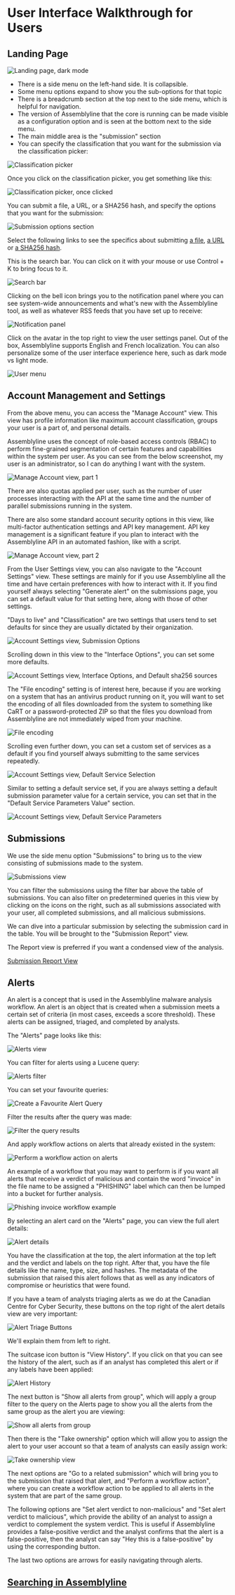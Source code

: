 # User Interface Walkthrough for Users

## Landing Page

![Landing page, dark mode](./images/landing_page.png)

- There is a side menu on the left-hand side. It is collapsible.
- Some menu options expand to show you the sub-options for that topic
- There is a  breadcrumb section at the top next to the side menu, which is helpful for navigation.
- The version of Assemblyline that the core is running can be made visible as a configuration option and is seen at the bottom next to the side menu.
- The main middle area is the "submission" section
- You can specify the classification that you want for the submission via the classification picker:

![Classification picker](./images/classification_picker.png)

Once you click on the classification picker, you get something like this:

![Classification picker, once clicked](./images/clicked_classification_picker.png)

You can submit a file, a URL, or a SHA256 hash, and specify the options that you want for the submission:

![Submission options section](./images/submission_options_section.png)

Select the following links to see the specifics about submitting [a file](../../user_manual/submitting_file/), [a URL](../../user_manual/submitting_url/) or [a SHA256 hash](../../user_manual/submitting_sha256/).

This is the search bar. You can click on it with your mouse or use Control + K to bring focus to it.

![Search bar](./images/search_bar.png)

Clicking on the bell icon brings you to the notification panel where you can see system-wide announcements and what's new with the Assemblyline tool, as well as whatever RSS feeds that you have set up to receive:

![Notification panel](./images/notification_feed.png)

Click on the avatar in the top right to view the user settings panel. Out of the box, Assemblyline supports English and French localization. You can also personalize some of the user interface experience here, such as dark mode vs light mode.

![User menu](./images/user_menu.png)

## Account Management and Settings
From the above menu, you can access the "Manage Account" view. This view has profile information like maximum account classification, groups your user is a part of, and personal details.

Assemblyline uses the concept of role-based access controls (RBAC) to perform fine-grained segmentation of certain features and capabilities within the system per user. As you can see from the below screenshot, my user is an administrator, so I can do anything I want with the system.

![Manage Account view, part 1](./images/manage_account_view_1.png)

There are also quotas applied per user, such as the number of user processes interacting with the API at the same time and the number of parallel submissions running in the system. 

There are also some standard account security options in this view, like multi-factor authentication settings and API key management. API key management is a significant feature if you plan to interact with the Assemblyline API in an automated fashion, like with a script.

![Manage Account view, part 2](./images/manage_account_view_2.png)

From the User Settings view, you can also navigate to the "Account Settings" view. These settings are mainly for if you use Assemblyline all the time and have certain preferences with how to interact with it. If you find yourself always selecting "Generate alert" on the submissions page, you can set a default value for that setting here, along with those of other settings.

"Days to live" and "Classification" are two settings that users tend to set defaults for since they are usually dictated by their organization.

![Account Settings view, Submission Options](./images/account_settings_submission_options.png)

Scrolling down in this view to the "Interface Options", you can set some more defaults.

![Account Settings view, Interface Options, and Default sha256 sources](./images/account_settings_interface_and_sources.png)

The "File encoding" setting is of interest here, because if you are working on a system that has an antivirus product running on it, you will want to set the encoding of all files downloaded from the system to something like CaRT or a password-protected ZIP so that the files you download from Assemblyline are not immediately wiped from your machine.

![File encoding](./images/file_encoding.png)

Scrolling even further down, you can set a custom set of services as a default if you find yourself always submitting to the same services repeatedly.

![Account Settings view, Default Service Selection](./images/default_service_selection.png)

Similar to setting a default service set, if you are always setting a default submission parameter value for a certain service, you can set that in the "Default Service Parameters Value" section.

![Account Settings view, Default Service Parameters](./images/default_service_parameters.png)

## Submissions
We use the side menu option "Submissions" to bring us to the view consisting of submissions made to the system.

![Submissions view](./images/submissions.png)

You can filter the submissions using the filter bar above the table of submissions. You can also filter on predetermined queries in this view by clicking on the icons on the right, such as all submissions associated with your user, all completed submissions, and all malicious submissions.

We can dive into a particular submission by selecting the submission card in the table. You will be brought to the "Submission Report" view.

The Report view is preferred if you want a condensed view of the analysis.

[Submission Report View](../../user_manual/results#submission-report)

## Alerts

An alert is a concept that is used in the Assemblyline malware analysis workflow. An alert is an object that is created when a submission meets a certain set of criteria (in most cases, exceeds a score threshold). These alerts can be assigned, triaged, and completed by analysts.

The "Alerts" page looks like this:

![Alerts view](./images/alerts.png)

You can filter for alerts using a Lucene query:

![Alerts filter](./images/alerts_filter.png)

You can set your favourite queries:

![Create a Favourite Alert Query](./images/favourite_alert.png)

Filter the results after the query was made:

![Filter the query results](./images/alert_filter.png)

And apply workflow actions on alerts that already existed in the system:

![Perform a workflow action on alerts](./images/alert_workflow.png)

An example of a workflow that you may want to perform is if you want all alerts that receive a verdict of malicious and contain the word "invoice" in the file name to be assigned a "PHISHING" label which can then be lumped into a bucket for further analysis.

![Phishing invoice workflow example](./images/phishing_workflow_example.png)

By selecting an alert card on the "Alerts" page, you can view the full alert details:

![Alert details](./images/alert_details.png)

You have the classification at the top, the alert information at the top left and the verdict and labels on the top right. After that, you have the file details like the name, type, size, and hashes. The metadata of the submission that raised this alert follows that as well as any indicators of compromise or heuristics that were found.

If you have a team of analysts triaging alerts as we do at the Canadian Centre for Cyber Security, these buttons on the top right of the alert details view are very important:

![Alert Triage Buttons](./images/alert_triage_buttons.png)

We'll explain them from left to right.

The suitcase icon button is "View History". If you click on that you can see the history of the alert, such as if an analyst has completed this alert or if any labels have been applied:

![Alert History](./images/alert_history.png)

The next button is "Show all alerts from group", which will apply a group filter to the query on the Alerts page to show you all the alerts from the same group as the alert you are viewing:

![Show all alerts from group](./images/alerts_by_group.png)

Then there is the "Take ownership" option which will allow you to assign the alert to your user account so that a team of analysts can easily assign work:

![Take ownership view](./images/take_ownership.png)

The next options are "Go to a related submission" which will bring you to the submission that raised that alert, and "Perform a workflow action", where you can create a workflow action to be applied to all alerts in the system that are part of the same group. 

The following options are "Set alert verdict to non-malicious" and "Set alert verdict to malicious", which provide the ability of an analyst to assign a verdict to complement the system verdict. This is useful if Assemblyline provides a false-positive verdict and the analyst confirms that the alert is a false-positive, then the analyst can say "Hey this is a false-positive" by using the corresponding button.

The last two options are arrows for easily navigating through alerts.

## [Searching in Assemblyline](../../user_manual/searching)
